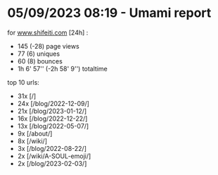 # 05/09/2023 08:19 - Umami report
for www.shifeiti.com [24h] :

 - 145 (-28) page views
 - 77 (6) uniques
 - 60 (8) bounces
 - 1h 6' 57'' (-2h 58' 9'') totaltime


top 10 urls:
 - 31x [/]
 - 24x [/blog/2022-12-09/]
 - 21x [/blog/2023-01-12/]
 - 16x [/blog/2022-12-22/]
 - 13x [/blog/2022-05-07/]
 - 9x [/about/]
 - 8x [/wiki/]
 - 3x [/blog/2022-08-22/]
 - 2x [/wiki/A-SOUL-emoji/]
 - 2x [/blog/2023-02-03/]



